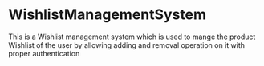 # WishlistManagementSystem
This is a Wishlist management system which is used to mange the product Wishlist of the user by allowing adding and removal operation on it with proper authentication
